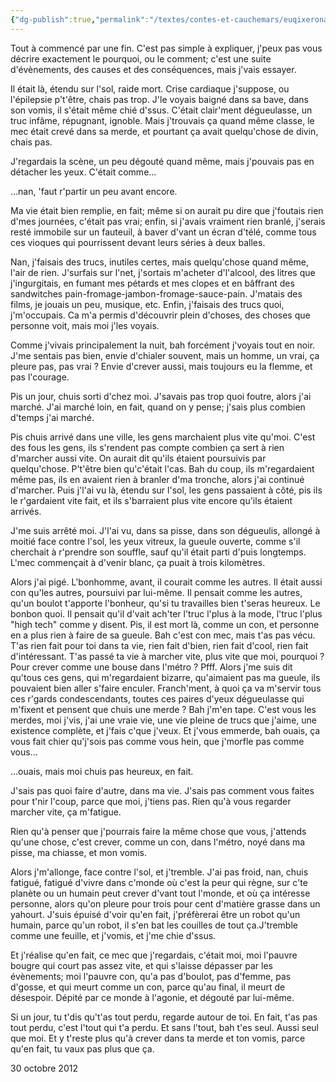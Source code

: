 ```yaml
---
{"dg-publish":true,"permalink":"/textes/contes-et-cauchemars/euqixerona/","created":"2024-12-16T13:46:39.251+01:00","updated":"2024-05-25T14:44:12.235+02:00"}
---
```



Tout à commencé par une fin. C'est pas simple à expliquer, j'peux pas vous décrire exactement le pourquoi, ou le comment; c'est une suite d'évènements, des causes et des conséquences, mais j'vais essayer.

Il était là, étendu sur l'sol, raide mort. Crise cardiaque j'suppose, ou l'épilepsie p't'être, chais pas trop. J'le voyais baigné dans sa bave, dans son vomis, il s'était même chié d'ssus. C'était clair'ment dégueulasse, un truc infâme, répugnant, ignoble. Mais j'trouvais ça quand même classe, le mec était crevé dans sa merde, et pourtant ça avait quelqu'chose de divin, chais pas.

J'regardais la scène, un peu dégouté quand même, mais j'pouvais pas en détacher les yeux. C'était comme...

...nan, 'faut r'partir un peu avant encore.

Ma vie était bien remplie, en fait; même si on aurait pu dire que j'foutais rien d'mes journées, c'était pas vrai; enfin, si j'avais vraiment rien branlé, j'serais resté immobile sur un fauteuil, à baver d'vant un écran d'télé, comme tous ces vioques qui pourrissent devant leurs séries à deux balles.

Nan, j'faisais des trucs, inutiles certes, mais quelqu'chose quand même, l'air de rien. J'surfais sur l'net, j'sortais m'acheter d'l'alcool, des litres que j'ingurgitais, en fumant mes pétards et mes clopes et en bâffrant des sandwitches pain-fromage-jambon-fromage-sauce-pain. J'matais des films, je jouais un peu, musique, etc. Enfin, j'faisais des trucs quoi, j'm'occupais. Ca m'a permis d'découvrir plein d'choses, des choses que personne voit, mais moi j'les voyais.

Comme j'vivais principalement la nuit, bah forcément j'voyais tout en noir. J'me sentais pas bien, envie d'chialer souvent, mais un homme, un vrai, ça pleure pas, pas vrai ? Envie d'crever aussi, mais toujours eu la flemme, et pas l'courage.

Pis un jour, chuis sorti d'chez moi. J'savais pas trop quoi foutre, alors j'ai marché. J'ai marché loin, en fait, quand on y pense; j'sais plus combien d'temps j'ai marché.

Pis chuis arrivé dans une ville, les gens marchaient plus vite qu'moi. C'est des fous les gens, ils s'rendent pas compte combien ça sert à rien d'marcher aussi vite. On aurait dit qu'ils étaient poursuivis par quelqu'chose. P't'être bien qu'c'était l'cas. Bah du coup, ils m'regardaient même pas, ils en avaient rien à branler d'ma tronche, alors j'ai continué d'marcher. Puis j'l'ai vu là, étendu sur l'sol, les gens passaient à côté, pis ils le r'gardaient vite fait, et ils s'barraient plus vite encore qu'ils étaient arrivés.

J'me suis arrêté moi. J'l'ai vu, dans sa pisse, dans son dégueulis, allongé à moitié face contre l'sol, les yeux vitreux, la gueule ouverte, comme s'il cherchait à r'prendre son souffle, sauf qu'il était parti d'puis longtemps. L'mec commençait à d'venir blanc, ça puait à trois kilomètres.

Alors j'ai pigé. L'bonhomme, avant, il courait comme les autres. Il était aussi con qu'les autres, poursuivi par lui-même. Il pensait comme les autres, qu'un boulot t'apporte l'bonheur, qu'si tu travailles bien t'seras heureux. Le bonbon quoi. Il pensait qu'il d'vait ach'ter l'truc l'plus à la mode, l'truc l'plus "high tech" comme y disent. Pis, il est mort là, comme un con, et personne en a plus rien à faire de sa gueule. Bah c'est con mec, mais t'as pas vécu. T'as rien fait pour toi dans ta vie, rien fait d'bien, rien fait d'cool, rien fait d'intéressant. T'as passé ta vie à marcher vite, plus vite que moi, pourquoi ? Pour crever comme une bouse dans l'métro ? Pfff. Alors j'me suis dit qu'tous ces gens, qui m'regardaient bizarre, qu'aimaient pas ma gueule, ils pouvaient bien aller s'faire enculer. Franch'ment, à quoi ça va m'servir tous ces r'gards condescendants, toutes ces paires d'yeux dégueulasse qui m'fixent et pensent que chuis une merde ? Bah j'm'en tape. C'est vous les merdes, moi j'vis, j'ai une vraie vie, une vie pleine de trucs que j'aime, une existence complète, et j'fais c'que j'veux. Et j'vous emmerde, bah ouais, ça vous fait chier qu'j'sois pas comme vous hein, que j'morfle pas comme vous...

...ouais, mais moi chuis pas heureux, en fait.

J'sais pas quoi faire d'autre, dans ma vie. J'sais pas comment vous faites pour t'nir l'coup, parce que moi, j'tiens pas. Rien qu'à vous regarder marcher vite, ça m'fatigue.

Rien qu'à penser que j'pourrais faire la même chose que vous, j'attends qu'une chose, c'est crever, comme un con, dans l'métro, noyé dans ma pisse, ma chiasse, et mon vomis.

Alors j'm'allonge, face contre l'sol, et j'tremble. J'ai pas froid, nan, chuis fatigué, fatigué d'vivre dans c'monde où c'est la peur qui règne, sur c'te planète ou un humain peut crever d'vant tout l'monde, et où ça intéresse personne, alors qu'on pleure pour trois pour cent d'matière grasse dans un yahourt. J'suis épuisé d'voir qu'en fait, j'préfèrerai être un robot qu'un humain, parce qu'un robot, il s'en bat les couilles de tout ça.J'tremble comme une feuille, et j'vomis, et j'me chie d'ssus.

Et j'réalise qu'en fait, ce mec que j'regardais, c'était moi, moi l'pauvre bougre qui court pas assez vite, et qui s'laisse dépasser par les évènements; moi l'pauvre con, qu'a pas d'boulot, pas d'femme, pas d'gosse, et qui meurt comme un con, parce qu'au final, il meurt de désespoir. Dépité par ce monde à l'agonie, et dégouté par lui-même.

Si un jour, tu t'dis qu't'as tout perdu, regarde autour de toi. En fait, t'as pas tout perdu, c'est l'tout qui t'a perdu. Et sans l'tout, bah t'es seul. Aussi seul que moi. Et y t'reste plus qu'à crever dans ta merde et ton vomis, parce qu'en fait, tu vaux pas plus que ça.

30 octobre 2012